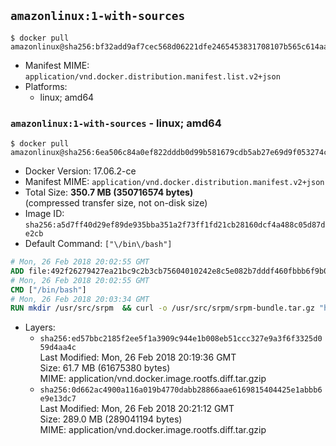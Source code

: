 ## `amazonlinux:1-with-sources`

```console
$ docker pull amazonlinux@sha256:bf32add9af7cec568d06221dfe2465453831708107b565c614aa2227612c3aeb
```

-	Manifest MIME: `application/vnd.docker.distribution.manifest.list.v2+json`
-	Platforms:
	-	linux; amd64

### `amazonlinux:1-with-sources` - linux; amd64

```console
$ docker pull amazonlinux@sha256:6ea506c84a0ef822dddb0d99b581679cdb5ab27e69d9f053274cabe42b862108
```

-	Docker Version: 17.06.2-ce
-	Manifest MIME: `application/vnd.docker.distribution.manifest.v2+json`
-	Total Size: **350.7 MB (350716574 bytes)**  
	(compressed transfer size, not on-disk size)
-	Image ID: `sha256:a5d7ff40d29ef89de935bba351a2f73ff1fd21cb28160dcf4a488c05d87de2cb`
-	Default Command: `["\/bin\/bash"]`

```dockerfile
# Mon, 26 Feb 2018 20:02:55 GMT
ADD file:492f26279427ea21bc9c2b3cb75604010242e8c5e082b7dddf460fbbb6f9b04b in / 
# Mon, 26 Feb 2018 20:02:55 GMT
CMD ["/bin/bash"]
# Mon, 26 Feb 2018 20:03:34 GMT
RUN mkdir /usr/src/srpm  && curl -o /usr/src/srpm/srpm-bundle.tar.gz "https://amazon-linux-docker-sources.s3-accelerate.amazonaws.com/srpm-bundle.tar.gz?versionId=BV.7nyWyerxY9mAgMwZhtzjodMDqo1Wj"  && echo "2ea2b568830c4e569ace5d22b3d637f00ca0c0c584884d6770ed7f0b722d601b /usr/src/srpm/srpm-bundle.tar.gz" | sha256sum -c -
```

-	Layers:
	-	`sha256:ed57bbc2185f2ee5f1a3909c944e1b008eb51ccc327e9a3f6f3325d059d4aa4c`  
		Last Modified: Mon, 26 Feb 2018 20:19:36 GMT  
		Size: 61.7 MB (61675380 bytes)  
		MIME: application/vnd.docker.image.rootfs.diff.tar.gzip
	-	`sha256:0d662ac4900a116a019b4770dabb28866aae6169815404425e1abbb6e9e13dc7`  
		Last Modified: Mon, 26 Feb 2018 20:21:12 GMT  
		Size: 289.0 MB (289041194 bytes)  
		MIME: application/vnd.docker.image.rootfs.diff.tar.gzip
